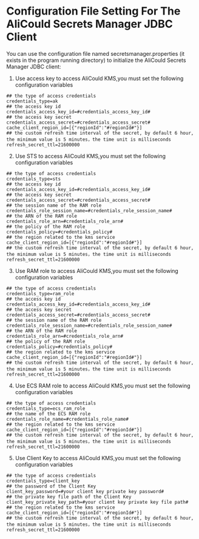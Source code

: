 # Configuration File Setting For The AliCould Secrets Manager JDBC Client 

You can use the configuration file named secretsmanager.properties (it exists in the program running directory) to initialize the AliCould Secrets Manager JDBC client:

1. Use access key to access AliCould KMS,you must set the following configuration variables

  ``` 
## the type of access credentials
credentials_type=ak
## the access key id
credentials_access_key_id=#credentials_access_key_id#
## the access key secret
credentials_access_secret=#credentials_access_secret#
cache_client_region_id=[{"regionId":"#regionId#"}]
## the custom refresh time interval of the secret, by default 6 hour, the minimum value is 5 minutes，the time unit is milliseconds
refresh_secret_ttl=21600000
  ```

2. Use STS to access AliCould KMS,you must set the following configuration variables

  ``` 
## the type of access credentials
credentials_type=sts
## the access key id
credentials_access_key_id=#credentials_access_key_id#
## the access key secret
credentials_access_secret=#credentials_access_secret#
## the session name of the RAM role 
credentials_role_session_name=#credentials_role_session_name#
## the ARN of the RAM role 
credentials_role_arn=#credentials_role_arn#
## the policy of the RAM role 
credentials_policy=#credentials_policy#
## the region related to the kms service
cache_client_region_id=[{"regionId":"#regionId#"}]
## the custom refresh time interval of the secret, by default 6 hour, the minimum value is 5 minutes，the time unit is milliseconds
refresh_secret_ttl=21600000
   ```
   
3. Use RAM role to access AliCould KMS,you must set the following configuration variables

  ```  
## the type of access credentials
credentials_type=ram_role
## the access key id
credentials_access_key_id=#credentials_access_key_id#
## the access key secret
credentials_access_secret=#credentials_access_secret#
## the session name of the RAM role 
credentials_role_session_name=#credentials_role_session_name#
## the ARN of the RAM role 
credentials_role_arn=#credentials_role_arn#
## the policy of the RAM role 
credentials_policy=#credentials_policy#
## the region related to the kms service
cache_client_region_id=[{"regionId":"#regionId#"}]
## the custom refresh time interval of the secret, by default 6 hour, the minimum value is 5 minutes，the time unit is milliseconds
refresh_secret_ttl=21600000
   ```

4. Use ECS RAM role to access AliCould KMS,you must set the following configuration variables

  ```
## the type of access credentials
credentials_type=ecs_ram_role
## the name of the ECS RAM role 
credentials_role_name=#credentials_role_name#
## the region related to the kms service
cache_client_region_id=[{"regionId":"#regionId#"}]
## the custom refresh time interval of the secret, by default 6 hour, the minimum value is 5 minutes，the time unit is milliseconds
refresh_secret_ttl=21600000
   ```

5. Use Client Key to access AliCould KMS,you must set the following configuration variables

  ```
## the type of access credentials
credentials_type=client_key
## the password of the Client Key
client_key_password=#your client key private key password#
## the private key file path of the Client Key
client_key_private_key_path=#your client key private key file path#
## the region related to the kms service
cache_client_region_id=[{"regionId":"#regionId#"}]
## the custom refresh time interval of the secret, by default 6 hour, the minimum value is 5 minutes，the time unit is milliseconds
refresh_secret_ttl=21600000
   ```
